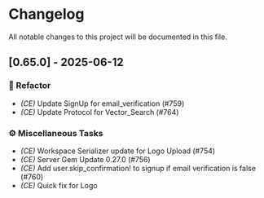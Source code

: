 # Changelog

All notable changes to this project will be documented in this file.

## [0.65.0] - 2025-06-12

### 🚜 Refactor

- *(CE)* Update SignUp for email_verification (#759)
- *(CE)* Update Protocol for Vector_Search (#764)

### ⚙️ Miscellaneous Tasks

- *(CE)* Workspace Serializer update for Logo Upload (#754)
- *(CE)* Server Gem Update 0.27.0 (#756)
- *(CE)* Add user.skip_confirmation! to signup if email verification is false (#760)
- *(CE)* Quick fix for Logo 

<!-- generated by git-cliff -->
